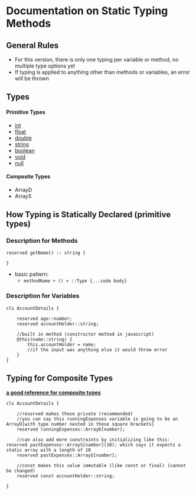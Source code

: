 # Documentation on Static Typing Methods

## General Rules

- For this version, there is only one typing per variable or method, no multiple type options yet
- If typing is applied to anything other than methods or variables, an error will be thrown

## Types

#### Primitive Types

- [int](literals.md)
- [float](literals.md)
- [double](literals.md)
- [string](literals.md)
- [boolean](literals.md)
- [void](literals.md)
- [null](literals.md)

#### Composite Types

- ArrayD
- ArrayS

## How Typing is Statically Declared (primitive types)

### Description for Methods

```
reserved getName() :: string {

}
```

- basic pattern:
  - `methodName + () + ::Type {...code body}`

### Description for Variables

```
cls AccountDetails {

    reserved age::number;
    reserved accountHolder::string;

    //built in method (constructor method in javascript)
    @this(name::string) {
        this.accountHolder = name;
        //if the input was anything else it would throw error
    }
}
```

## Typing for Composite Types

[**a good reference for composite types**](literals.md)

```
cls AccountDetails {

    //reserved makes these private (recommended)
    //you can say this runningExpenses variable is going to be an ArrayD[with type number nested in these square brackets]
    reserved runningExpenses::ArrayD[number];

    //can also add more constraints by initializing like this: reserved pastExpenses::ArrayS[number](10); which says it expects a static array with a length of 10
    reserved pastExpenses::ArrayS[number];

    //const makes this value immutable (like const or final) (cannot be changed)
    reserved const accountHolder::string; 

}

```

